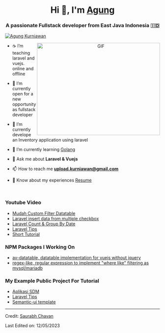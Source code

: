 <h1 align="center">Hi 👋, I'm <a href="https://agungkurniawan.com" target="blank">
Agung</a></h1>
<h3 align="center">A passionate Fullstack developer from East Java Indonesia &#127470&#127465</h3>

<!-- <p align="left"> <img src="https://komarev.com/ghpvc/?username=autotrof&label=Profile%20views&color=0e75b6&style=flat" alt="autotrof" /> </p> -->

<p align="left"> <a href="https://youtube.com/@agung-kurniawan" target="blank"><img src="https://img.shields.io/badge/YouTube-red?style=for-the-badge&logo=youtube&logoColor=white" alt="Agung Kurniawan" /></a> </p>

<a target="_blank" align="center">
  <img align="right" top="500" height="300" width="400" alt="GIF" src="https://cdn.dribbble.com/users/330915/screenshots/3587000/10_coding_dribbble.gif">
</a>

- ☕️ I’m teaching laravel and vuejs. online and offline

- 🔭 I’m currently open for a new opportunity as fullstack developer

- 🌱 I’m currently develope an Inventory application using laravel

- 🌱 I’m currently learning <a href="https://go.dev" target="blank">Golang</a>

- 💬 Ask me about **Laravel & Vuejs**

- 📫 How to reach me **upload.kurniawan@gmail.com**

- 📄 Know about my experiences <a download href="https://raw.githubusercontent.com/autotrof/autotrof/main/resume-2023-04-30.pdf">Resume</a>
<br/>

### Youtube Video

<!-- BLOG-POST-LIST:START -->

- [Mudah Custom Filter Datatable](https://www.youtube.com/watch?v=5boUh0mI5TQ&t=1225s)
- [Laravel insert data from multiple checkbox](https://www.youtube.com/watch?v=gXVgovWu8pE&t=4s)
- [Laravel Count & Group By Date](https://www.youtube.com/watch?v=GFVIbuG9uA8&t=168s)
- [Laravel Tips](https://www.youtube.com/watch?v=yY4GLuzK-fM&list=PLSRIIM_sTdZag7pPYZQj-J6DwIKXL5thU&pp=gAQB)
- [Short Tutorial](https://www.youtube.com/watch?v=fJsJANft0IY&list=PLSRIIM_sTdZZIvEiBucSCsqYn6fudMHMn)
<!-- BLOG-POST-LIST:END -->

### NPM Packages I Working On

<!-- BLOG-POST-LIST:START -->

- [av-datatable, datatable implementation for vuejs without jquery](https://www.npmjs.com/package/@autotrof/av-datatable)
- [regex-like, regular expression to implement "where like" filtering as mysql/mariadb](https://www.npmjs.com/package/@autotrof/regex-like)
<!-- BLOG-POST-LIST:END -->

### My Example Public Project For Tutorial

<!-- BLOG-POST-LIST:START -->

- [Aplikasi SDM](https://github.com/autotrof/sdm)
- [Laravel Tips](https://github.com/autotrof/laravel-tips)
- [Semantic-ui template](https://github.com/autotrof/kneon)
<!-- BLOG-POST-LIST:END -->

---

Credit: [Saurabh Chavan](https://github.com/100rabhcsmc)

Last Edited on: 12/05/2023
